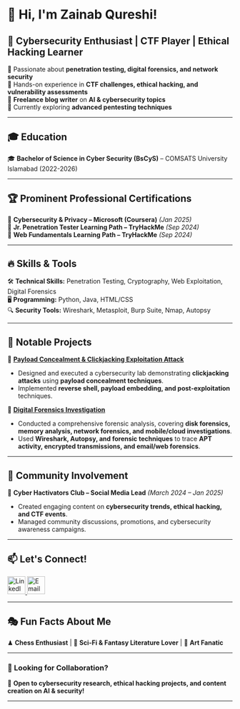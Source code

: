 # 👋 Hi, I'm Zainab Qureshi!  

## 🚀 Cybersecurity Enthusiast | CTF Player | Ethical Hacking Learner  

🔹 Passionate about **penetration testing, digital forensics, and network security**  
🔹 Hands-on experience in **CTF challenges, ethical hacking, and vulnerability assessments**  
🔹 **Freelance blog writer** on **AI & cybersecurity topics**  
🔹 Currently exploring **advanced pentesting techniques**  

---

## 🎓 **Education**  
🎓 **Bachelor of Science in Cyber Security (BsCyS)** – COMSATS University Islamabad (2022-2026)  

---

## 🏆 **Prominent Professional Certifications**
📜 **Cybersecurity & Privacy – Microsoft (Coursera)** *(Jan 2025)*  
📜 **Jr. Penetration Tester Learning Path – TryHackMe** *(Sep 2024)*  
📜 **Web Fundamentals Learning Path – TryHackMe** *(Sep 2024)*  

---

## 🔥 **Skills & Tools**
🛠 **Technical Skills:** Penetration Testing, Cryptography, Web Exploitation, Digital Forensics  
🖥 **Programming:** Python, Java, HTML/CSS  
🔍 **Security Tools:** Wireshark, Metasploit, Burp Suite, Nmap, Autopsy  

---

## 📌 **Notable Projects**
🔹 **[Payload Concealment & Clickjacking Exploitation Attack](https://github.com/zenix20/Payload-Concealment-and-Clickjacking-Exploitation)**  
   - Designed and executed a cybersecurity lab demonstrating **clickjacking attacks** using **payload concealment techniques**.  
   - Implemented **reverse shell, payload embedding, and post-exploitation** techniques.  

🔹 **[Digital Forensics Investigation](https://github.com/zenix20/Digital-Forensics-Investigation)**  
   - Conducted a comprehensive forensic analysis, covering **disk forensics, memory analysis, network forensics, and mobile/cloud investigations**.  
   - Used **Wireshark, Autopsy, and forensic techniques** to trace **APT activity, encrypted transmissions, and email/web forensics**.  

---

## 🌟 **Community Involvement**
📢 **Cyber Hactivators Club – Social Media Lead** *(March 2024 – Jan 2025)*  
- Created engaging content on **cybersecurity trends, ethical hacking, and CTF events**.  
- Managed community discussions, promotions, and cybersecurity awareness campaigns.  

---

## 📫 **Let's Connect!**
<p>
  <a href="http://www.linkedin.com/in/zainab-qureshi-43731a2a6/">
    <img src="https://cdn.jsdelivr.net/gh/devicons/devicon/icons/linkedin/linkedin-original.svg" alt="LinkedIn" width="40" height="40"/>
  </a>
  <a href="mailto:your.zainabqureshi620@gmail.com">
    <img src="https://upload.wikimedia.org/wikipedia/commons/4/4e/Gmail_Icon.png" alt="Email" width="40" height="40"/>
  </a>
</p>

---

## 🎭 **Fun Facts About Me**
♟ **Chess Enthusiast** | 📖 **Sci-Fi & Fantasy Literature Lover** | 🎨 **Art Fanatic**  

---

### **🔹 Looking for Collaboration?**
🚀 **Open to cybersecurity research, ethical hacking projects, and content creation on AI & security!**  

---

